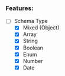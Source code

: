 ### Features:
 - [ ] Schema Type
   - [x] Mixed (Object)
   - [x] Array
   - [x] String
   - [x] Boolean
   - [x] Enum
   - [x] Number
   - [x] Date